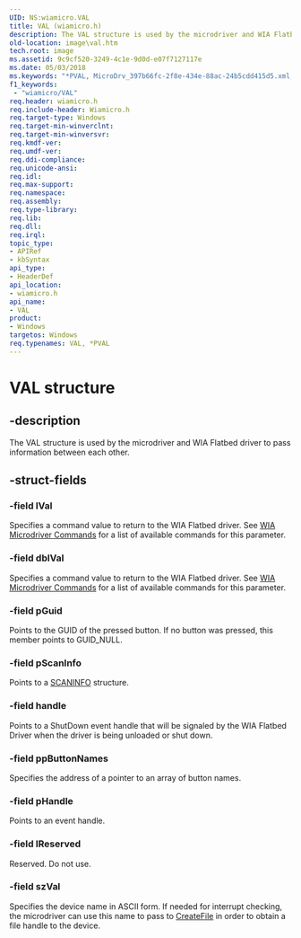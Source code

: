 ```yaml
---
UID: NS:wiamicro.VAL
title: VAL (wiamicro.h)
description: The VAL structure is used by the microdriver and WIA Flatbed driver to pass information between each other.
old-location: image\val.htm
tech.root: image
ms.assetid: 9c9cf520-3249-4c1e-9d0d-e07f7127117e
ms.date: 05/03/2018
ms.keywords: "*PVAL, MicroDrv_397b66fc-2f8e-434e-88ac-24b5cdd415d5.xml, PVAL, PVAL structure pointer [Imaging Devices], VAL, VAL structure [Imaging Devices], image.val, wiamicro/PVAL, wiamicro/VAL"
f1_keywords:
 - "wiamicro/VAL"
req.header: wiamicro.h
req.include-header: Wiamicro.h
req.target-type: Windows
req.target-min-winverclnt:
req.target-min-winversvr: 
req.kmdf-ver: 
req.umdf-ver: 
req.ddi-compliance: 
req.unicode-ansi: 
req.idl: 
req.max-support: 
req.namespace: 
req.assembly: 
req.type-library: 
req.lib: 
req.dll: 
req.irql: 
topic_type:
- APIRef
- kbSyntax
api_type:
- HeaderDef
api_location:
- wiamicro.h
api_name:
- VAL
product:
- Windows
targetos: Windows
req.typenames: VAL, *PVAL
---
```


# VAL structure

## -description

The VAL structure is used by the microdriver and WIA Flatbed driver to pass information between each other.

## -struct-fields

### -field lVal

Specifies a command value to return to the WIA Flatbed driver. See [WIA Microdriver Commands](https://docs.microsoft.com/windows-hardware/drivers/image/wia-microdriver-commands) for a list of available commands for this parameter.

### -field dblVal

Specifies a command value to return to the WIA Flatbed driver. See [WIA Microdriver Commands](https://docs.microsoft.com/windows-hardware/drivers/image/wia-microdriver-commands) for a list of available commands for this parameter.

### -field pGuid

Points to the GUID of the pressed button. If no button was pressed, this member points to GUID_NULL.

### -field pScanInfo

Points to a [SCANINFO](https://docs.microsoft.com/windows-hardware/drivers/ddi/wiamicro/ns-wiamicro-_scaninfo) structure.

### -field handle

Points to a ShutDown event handle that will be signaled by the WIA Flatbed Driver when the driver is being unloaded or shut down. 

### -field ppButtonNames

Specifies the address of a pointer to an array of button names.

### -field pHandle

Points to an event handle.

### -field lReserved

Reserved. Do not use.

### -field szVal

Specifies the device name in ASCII form. If needed for interrupt checking, the microdriver can use this name to pass to [CreateFile](https://docs.microsoft.com/windows/desktop/api/fileapi/nf-fileapi-createfilea) in order to obtain a file handle to the device.
